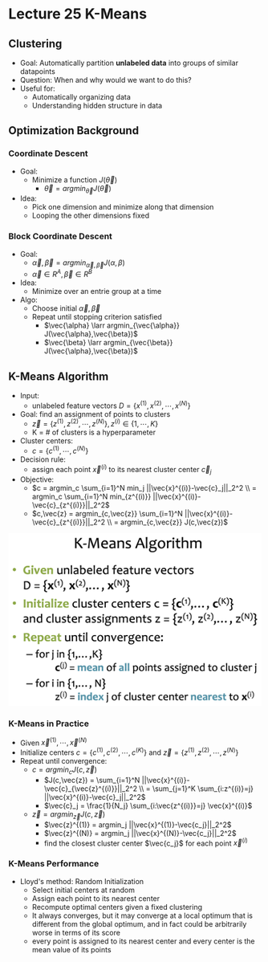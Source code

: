 # Lecture 25 K-Means

## Clustering

* Goal: Automatically partition **unlabeled data** into groups of similar datapoints
* Question: When and why would we want to do this?
* Useful for:
  * Automatically organizing data
  * Understanding hidden structure in data

## Optimization Background

### Coordinate Descent

* Goal:
  * Minimize a function $J(\vec{\theta})$
    * $\vec{\theta} = argmin_{\vec{\theta}} J(\vec{\theta})$
* Idea:
  * Pick one dimension and minimize along that dimension
  * Looping the other dimensions fixed

### Block Coordinate Descent

* Goal:
  * $\vec{\alpha},\vec{\beta} = argmin_{\vec{\alpha},\vec{\beta}} J(\alpha,\beta)$
  * $\vec{\alpha} \in R^A, \vec{\beta} \in R^B$
* Idea:
  * Minimize over an entrie group at a time
* Algo:
  * Choose initial $\vec{\alpha},\vec{\beta}$
  * Repeat until stopping criterion satisfied
    * $\vec{\alpha} \larr argmin_{\vec{\alpha}} J(\vec{\alpha},\vec{\beta})$
    * $\vec{\beta} \larr argmin_{\vec{\beta}} J(\vec{\alpha},\vec{\beta})$

## K-Means Algorithm

* Input:
  * unlabeled feature vectors $D=\{x^{(1)},x^{(2)},\cdots,x^{(N)}\}$
* Goal: find an assignment of points to clusters
  * $\vec{z} = \{z^{(1)},z^{(2)},\cdots,z^{(N)}\}, z^{(i)} \in \{1,\cdots,K\}$
  * K = # of clusters is a hyperparameter
* Cluster centers:
  * $c=\{c^{(1)},\cdots,c^{(N)}\}$
* Decision rule:
  * assign each point $\vec{x}^{(i)}$ to its nearest cluster center $\vec{c}_j$
* Objective:
  * $c = argmin_c \sum_{i=1}^N min_j ||\vec{x}^{(i)}-\vec{c}_j||_2^2 \\ = argmin_c \sum_{i=1}^N min_{z^{(i)}} ||\vec{x}^{(i)}-\vec{c}_{z^{(i)}}||_2^2$
  * $c,\vec{z} = argmin_{c,\vec{z}} \sum_{i=1}^N ||\vec{x}^{(i)}-\vec{c}_{z^{(i)}}||_2^2 \\ = argmin_{c,\vec{z}} J(c,\vec{z})$

![k_means_algorithm](images/lecture25-kmeans/k_means_algorithm.png)

### K-Means in Practice

* Given $\vec{x}^{(1)},\cdots,\vec{x}^{(N)}$
* Initialize centers $c = \{c^{(1)},c^{(2)},\cdots,c^{(K)}\}$ and  $\vec{z} = \{z^{(1)},z^{(2)},\cdots,z^{(N)}\}$
* Repeat until convergence:
  * $c = argmin_c J(c,\vec{z})$
    * $J(c,\vec{z}) = \sum_{i=1}^N ||\vec{x}^{(i)}-\vec{c}_{\vec{z}^{(i)}}||_2^2 \\ = \sum_{j=1}^K \sum_{i:z^{(i)}=j} ||\vec{x}^{(i)}-\vec{c}_j||_2^2$
    * $\vec{c}_j = \frac{1}{N_j} \sum_{i:\vec{z^{(i)}}=j} \vec{x}^{(i)}$
  * $\vec{z} = argmin_{\vec{z}} J(c,\vec{z})$
    * $\vec{z}^{(1)} = argmin_j ||\vec{x}^{(1)}-\vec{c_j}||_2^2$
    * $\vec{z}^{(N)} = argmin_j ||\vec{x}^{(N)}-\vec{c_j}||_2^2$
    * find the closest cluster center $\vec{c_j}$ for each point $\vec{x}^{(i)}$

### K-Means Performance

* Lloyd's method: Random Initialization
  * Select initial centers at random
  * Assign each point to its nearest center
  * Recompute optimal centers given a fixed clustering
  * It always converges, but it may converge at a local optimum that is different from the global optimum, and in fact could be arbitrarily worse in terms of its score
  * every point is assigned to its nearest center and every center is the mean value of its points